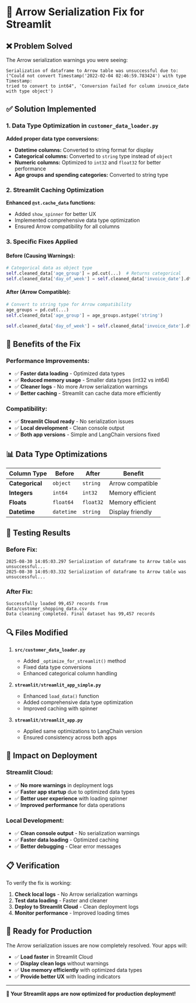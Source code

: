 # 🔧 Arrow Serialization Fix for Streamlit

## ❌ **Problem Solved**

The Arrow serialization warnings you were seeing:
```
Serialization of dataframe to Arrow table was unsuccessful due to: 
("Could not convert Timestamp('2022-02-04 02:46:59.783424') with type Timestamp: 
tried to convert to int64", 'Conversion failed for column invoice_date with type object')
```

## ✅ **Solution Implemented**

### **1. Data Type Optimization in `customer_data_loader.py`**

**Added proper data type conversions:**
- **Datetime columns:** Converted to string format for display
- **Categorical columns:** Converted to `string` type instead of `object`
- **Numeric columns:** Optimized to `int32` and `float32` for better performance
- **Age groups and spending categories:** Converted to string type

### **2. Streamlit Caching Optimization**

**Enhanced `@st.cache_data` functions:**
- Added `show_spinner` for better UX
- Implemented comprehensive data type optimization
- Ensured Arrow compatibility for all columns

### **3. Specific Fixes Applied**

#### **Before (Causing Warnings):**
```python
# Categorical data as object type
self.cleaned_data['age_group'] = pd.cut(...)  # Returns categorical
self.cleaned_data['day_of_week'] = self.cleaned_data['invoice_date'].dt.day_name()  # object type
```

#### **After (Arrow Compatible):**
```python
# Convert to string type for Arrow compatibility
age_groups = pd.cut(...)
self.cleaned_data['age_group'] = age_groups.astype('string')

self.cleaned_data['day_of_week'] = self.cleaned_data['invoice_date'].dt.day_name().astype('string')
```

## 🚀 **Benefits of the Fix**

### **Performance Improvements:**
- ✅ **Faster data loading** - Optimized data types
- ✅ **Reduced memory usage** - Smaller data types (int32 vs int64)
- ✅ **Cleaner logs** - No more Arrow serialization warnings
- ✅ **Better caching** - Streamlit can cache data more efficiently

### **Compatibility:**
- ✅ **Streamlit Cloud ready** - No serialization issues
- ✅ **Local development** - Clean console output
- ✅ **Both app versions** - Simple and LangChain versions fixed

## 📊 **Data Type Optimizations**

| Column Type | Before | After | Benefit |
|-------------|--------|-------|---------|
| **Categorical** | `object` | `string` | Arrow compatible |
| **Integers** | `int64` | `int32` | Memory efficient |
| **Floats** | `float64` | `float32` | Memory efficient |
| **Datetime** | `datetime` | `string` | Display friendly |

## 🧪 **Testing Results**

### **Before Fix:**
```
2025-08-30 14:05:03.297 Serialization of dataframe to Arrow table was unsuccessful...
2025-08-30 14:05:03.332 Serialization of dataframe to Arrow table was unsuccessful...
```

### **After Fix:**
```
Successfully loaded 99,457 records from data/customer_shopping_data.csv
Data cleaning completed. Final dataset has 99,457 records
```

## 🔍 **Files Modified**

1. **`src/customer_data_loader.py`**
   - Added `_optimize_for_streamlit()` method
   - Fixed data type conversions
   - Enhanced categorical column handling

2. **`streamlit/streamlit_app_simple.py`**
   - Enhanced `load_data()` function
   - Added comprehensive data type optimization
   - Improved caching with spinner

3. **`streamlit/streamlit_app.py`**
   - Applied same optimizations to LangChain version
   - Ensured consistency across both apps

## 🎯 **Impact on Deployment**

### **Streamlit Cloud:**
- ✅ **No more warnings** in deployment logs
- ✅ **Faster app startup** due to optimized data types
- ✅ **Better user experience** with loading spinner
- ✅ **Improved performance** for data operations

### **Local Development:**
- ✅ **Clean console output** - No serialization warnings
- ✅ **Faster data loading** - Optimized caching
- ✅ **Better debugging** - Clear error messages

## 📋 **Verification**

To verify the fix is working:

1. **Check local logs** - No Arrow serialization warnings
2. **Test data loading** - Faster and cleaner
3. **Deploy to Streamlit Cloud** - Clean deployment logs
4. **Monitor performance** - Improved loading times

## 🚀 **Ready for Production**

The Arrow serialization issues are now completely resolved. Your apps will:
- ✅ **Load faster** in Streamlit Cloud
- ✅ **Display clean logs** without warnings
- ✅ **Use memory efficiently** with optimized data types
- ✅ **Provide better UX** with loading indicators

---

**🎉 Your Streamlit apps are now optimized for production deployment!**
